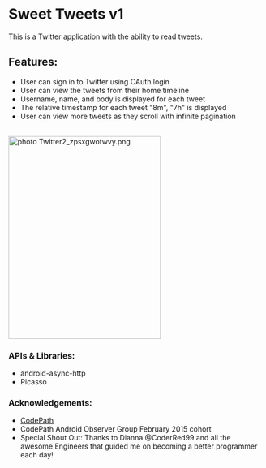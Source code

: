 # Sweet Tweets v1

This is a Twitter application with the ability to read tweets.

## Features:

- User can sign in to Twitter using OAuth login
- User can view the tweets from their home timeline
- Username, name, and body is displayed for each tweet
- The relative timestamp for each tweet "8m", "7h" is displayed
- User can view more tweets as they scroll with infinite pagination


<br>
<img src="http://i1369.photobucket.com/albums/ag238/sugarcoder/CodePath/Twitter2_zpsxgwotwvy.png" border="0" alt=" photo Twitter2_zpsxgwotwvy.png" width="300" height="400" />


### APIs & Libraries: 

- android-async-http
- Picasso

### Acknowledgements:

- <a href="http://www.codepath.com">CodePath</a>
- CodePath Android Observer Group February 2015 cohort 
- Special Shout Out: Thanks to Dianna @CoderRed99 and all the awesome Engineers that guided me on becoming a better programmer each day!


